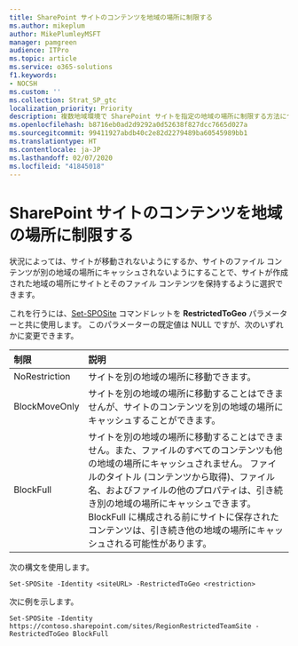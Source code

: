 ```yaml
---
title: SharePoint サイトのコンテンツを地域の場所に制限する
ms.author: mikeplum
author: MikePlumleyMSFT
manager: pamgreen
audience: ITPro
ms.topic: article
ms.service: o365-solutions
f1.keywords:
- NOCSH
ms.custom: ''
ms.collection: Strat_SP_gtc
localization_priority: Priority
description: 複数地域環境で SharePoint サイトを指定の地域の場所に制限する方法について説明します。
ms.openlocfilehash: b8716eb0ad2d9292a0d52638f827dcc7665d027a
ms.sourcegitcommit: 99411927abdb40c2e82d2279489ba60545989bb1
ms.translationtype: HT
ms.contentlocale: ja-JP
ms.lasthandoff: 02/07/2020
ms.locfileid: "41845018"
---
```

# <a name="restrict-sharepoint-site-content-to-a-geo-location"></a>SharePoint サイトのコンテンツを地域の場所に制限する

状況によっては、サイトが移動されないようにするか、サイトのファイル コンテンツが別の地域の場所にキャッシュされないようにすることで、サイトが作成された地域の場所にサイトとそのファイル コンテンツを保持するように選択できます。

これを行うには、[Set-SPOSite](https://docs.microsoft.com/powershell/module/sharepoint-online/set-sposite) コマンドレットを **RestrictedToGeo** パラメーターと共に使用します。 このパラメーターの既定値は NULL ですが、次のいずれかに変更できます。

|制限|説明|
|:----------|:----------|
|NoRestriction|サイトを別の地域の場所に移動できます。|
|BlockMoveOnly|サイトを別の地域の場所に移動することはできませんが、サイトのコンテンツを別の地域の場所にキャッシュすることができます。|
|BlockFull|サイトを別の地域の場所に移動することはできません。また、ファイルのすべてのコンテンツも他の地域の場所にキャッシュされません。 ファイルのタイトル (コンテンツから取得)、ファイル名、およびファイルの他のプロパティは、引き続き別の地域の場所にキャッシュできます。<br>BlockFull に構成される前にサイトに保存されたコンテンツは、引き続き他の地域の場所にキャッシュされる可能性があります。|

次の構文を使用します。

`Set-SPOSite -Identity <siteURL> -RestrictedToGeo <restriction>`

次に例を示します。

`Set-SPOSite -Identity https://contoso.sharepoint.com/sites/RegionRestrictedTeamSite -RestrictedToGeo BlockFull`
